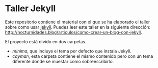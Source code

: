 # Taller Jekyll
Este repositorio contiene el material con el que se ha elaborado el taller sobre como usar [jekyll](http://jekyllrb.com/).
Puedes leer este taller en la siguiente dirección: http://nocturnidades.blog/articulos/como-crear-un-blog-con-jekyll.

El proyecto está divido en dos carpetas.
* _minima_, que incluye el tema por defecto que instala Jekyll.
* _cayman_, esta carpeta contiene el mismo contenido pero con un tema diferente donde se muestar como sobreescribirlo.
